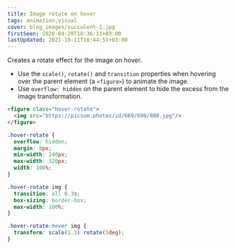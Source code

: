 ```yaml
---
title: Image rotate on hover
tags: animation,visual
cover: blog_images/succulent-1.jpg
firstSeen: 2020-04-20T18:36:11+03:00
lastUpdated: 2021-10-11T18:44:51+03:00
---
```


Creates a rotate effect for the image on hover.

- Use the `scale()`, `rotate()` and `transition` properties when hovering over the parent element (a `<figure>`) to animate the image.
- Use `overflow: hidden` on the parent element to hide the excess from the image transformation.

```html
<figure class="hover-rotate">
  <img src="https://picsum.photos/id/669/600/800.jpg"/>
</figure>
```

```css
.hover-rotate {
  overflow: hidden;
  margin: 8px;
  min-width: 240px;
  max-width: 320px;
  width: 100%;
}

.hover-rotate img {
  transition: all 0.3s;
  box-sizing: border-box;
  max-width: 100%;
}

.hover-rotate:hover img {
  transform: scale(1.3) rotate(5deg);
}
```
